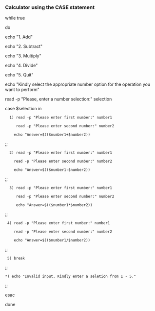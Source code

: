 ### Calculator using the CASE statement

while true

do

echo "1. Add"

echo "2. Subtract"

echo "3. Multiply"

echo "4. Divide"

echo "5. Quit"

echo "Kindly select the appropriate number option for the operation you want to perform"

read -p "Please, enter a number selection:" selection

case $selection in

      1) read -p "Please enter first number:" number1

         read -p "Please enter second number:" number2
   
        echo "Answer=$(($number1+$number2))
   ;;

      2) read -p "Please enter first number:" number1

        read -p "Please enter second number:" number2

        echo "Answer=$(($number1-$number2))
   ;;

      3) read -p "Please enter first number:" number1

         read -p "Please enter second number:" number2

         echo "Answer=$(($number1*$number2))
   ;;

     4) read -p "Please enter first number:" number1

        read -p "Please enter second number:" number2

        echo "Answer=$(($number1/$number2))
   ;;

     5) break

;;

    *) echo "Invalid input. Kindly enter a seletion from 1 - 5."

;;

esac

done
